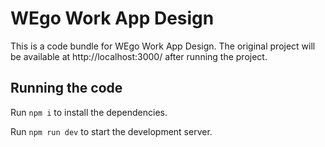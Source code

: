 
  # WEgo Work App Design

  This is a code bundle for WEgo Work App Design. The original project will be available at  http://localhost:3000/ after running the project.

  ## Running the code

  Run `npm i` to install the dependencies.

  Run `npm run dev` to start the development server.
  